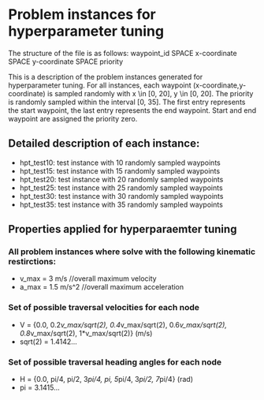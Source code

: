# Problem instances for hyperparameter tuning
The structure of the file is as follows: 
waypoint_id SPACE x-coordinate SPACE y-coordinate SPACE priority

This is a description of the problem instances generated for hyperparameter tuning. For all instances, each waypoint (x-coordinate,y-coordinate) is sampled randomly with x \in [0, 20], y \in [0, 20]. The priority is randomly sampled within the interval [0, 35]. The first entry represents the start waypoint, the last entry represents the end waypoint. Start and end waypoint are assigned the priority zero.

## Detailed description of each instance:
- hpt_test10: test instance with 10 randomly sampled waypoints
- hpt_test15: test instance with 15 randomly sampled waypoints
- hpt_test20: test instance with 20 randomly sampled waypoints
- hpt_test25: test instance with 25 randomly sampled waypoints
- hpt_test30: test instance with 30 randomly sampled waypoints
- hpt_test35: test instance with 35 randomly sampled waypoints

## Properties applied for hyperparaemter tuning
### All problem instances where solve with the following kinematic restirctions:
- v_max = 3 m/s //overall maximum velocity
- a_max = 1.5 m/s^2 //overall maximum acceleration

### Set of possible traversal velocities for each node
- V = {0.0, 0.2*v_max/sqrt(2), 0.4*v_max/sqrt(2), 0.6*v_max/sqrt(2), 0.8*v_max/sqrt(2), 1*v_max/sqrt(2)}  (m/s)
- sqrt(2) = 1.4142...

### Set of possible traversal heading angles for each node
- H = {0.0, pi/4, pi/2, 3*pi/4, pi, 5*pi/4, 3*pi/2, 7*pi/4}  (rad)
- pi = 3.1415...
